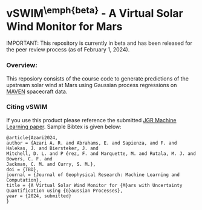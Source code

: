 # vSWIM<sup>\emph{beta}</sup> - A Virtual Solar Wind Monitor for Mars 

IMPORTANT: This repository is currently in beta and has been released for the peer review process (as of February 1, 2024). 

### Overview: 

This reposiory consists of the course code to generate predictions of the upstream solar wind at Mars using Gaussian process regressions on [MAVEN](https://mars.nasa.gov/maven/) spacecraft data.

### Citing vSWIM

If you use this product please reference the submitted [JGR Machine Learning paper](PENDING). Sample Bibtex is given below:

```
@article{Azari2024,
author = {Azari A. R. and Abrahams, E. and Sapienza, and F. and Halekas, J. and Biersteker, J. and 
Mitchell, D. L. and P ́erez, F. and Marquette, M. and Rutala, M. J. and Bowers, C. F. and 
Jackman, C. M. and Curry, S. M.},
doi = {TBD},
journal = {Journal of Geophysical Research: Machine Learning and Computation},
title = {A Virtual Solar Wind Monitor for {M}ars with Uncertainty Quantification using {G}aussian Processes},
year = {2024, submitted}
}
```

